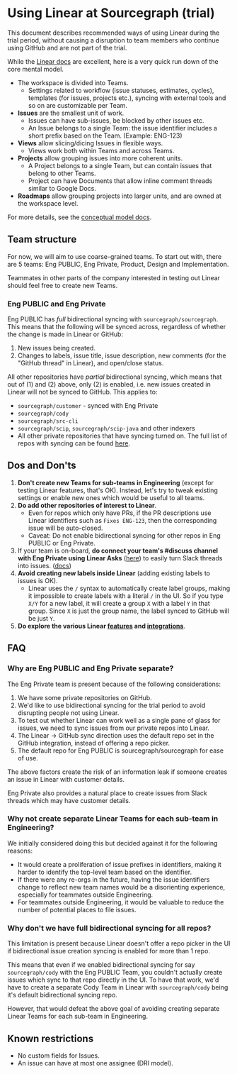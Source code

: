 # Using Linear at Sourcegraph (trial)

<!--
TODOs post adoption:
- Remove trial from doc title
- Combine with 'working with issues' doc
- Collect feedback on labels vs label groups
  - If we're using flat labels, then change the label
    syntax to use `.` so that we can create new labels
    inside the Linear UI.
- Update mentions of Eng Private team if we
  merge that with main Eng team. Maybe we still need
  a separate OSS team for OSS repos.
-->

This document describes recommended ways of using Linear
during the trial period, without causing a disruption to
team members who continue using GitHub
and are not part of the trial.

While the [Linear docs](https://linear.app/docs) are excellent,
here is a very quick run down of the core mental model.

- The workspace is divided into Teams.
  - Settings related to workflow (issue statuses, estimates, cycles),
    templates (for issues, projects etc.), syncing with external tools
    and so on are customizable per Team.
- **Issues** are the smallest unit of work.
  - Issues can have sub-issues, be blocked by other issues etc.
  - An Issue belongs to a single Team: the issue identifier includes
    a short prefix based on the Team. (Example: ENG-123)
- **Views** allow slicing/dicing Issues in flexible ways.
  - Views work both within Teams and across Teams.
- **Projects** allow grouping issues into more coherent units.
  - A Project belongs to a single Team, but can contain issues
    that belong to other Teams.
  - Project can have Documents that allow inline comment threads
    similar to Google Docs.
- **Roadmaps** allow grouping projects into larger units,
  and are owned at the workspace level.

For more details, see the [conceptual model docs](https://linear.app/docs/conceptual-model).

## Team structure

For now, we will aim to use coarse-grained teams.
To start out with, there are 5 teams: Eng PUBLIC,
Eng Private, Product, Design and Implementation.

Teammates in other parts of the company interested
in testing out Linear should feel free to create new Teams.

### Eng PUBLIC and Eng Private

Eng PUBLIC has _full_ bidirectional syncing with `sourcegraph/sourcegraph`.
This means that the following will be synced across,
regardless of whether the change is made in Linear or GitHub:

1. New issues being created.
2. Changes to labels, issue title, issue description,
   new comments (for the "GitHub thread" in Linear), and
   open/close status.

All other repositories have _partial_ bidirectional syncing,
which means that out of (1) and (2) above, only (2) is enabled,
i.e. new issues created in Linear will not be synced to GitHub.
This applies to:

- `sourcegraph/customer` - synced with Eng Private
- `sourcegraph/cody`
- `sourcegraph/src-cli`
- `sourcegraph/scip`, `sourcegraph/scip-java` and other indexers
- All other private repositories that have syncing turned on.
  The full list of repos with syncing can be found [here](https://linear.app/sourcegraph/settings/integrations/github).

## Dos and Don'ts

1. **Don't create new Teams for sub-teams in Engineering**
   (except for testing Linear features, that's OK).
   Instead, let's try to tweak existing settings or enable new ones
   which would be useful to all teams.
2. **Do add other repositories of interest to Linear**.
   - Even for repos which only have PRs, if the PR descriptions
     use Linear identifiers such as `Fixes ENG-123`,
     then the corresponding issue will be auto-closed.
   - Caveat: Do not enable bidirectional syncing for other repos
     in Eng PUBLIC or Eng Private.
3. If your team is on-board, **do connect your team's #discuss
   channel with Eng Private using Linear Asks**
   ([here](https://linear.app/sourcegraph/settings/asks))
   to easily turn Slack threads into issues. ([docs](https://linear.app/docs/linear-asks))
4. **Avoid creating new labels inside Linear** (adding existing
   labels to issues is OK).
   - Linear uses the `/` syntax to automatically create label
     groups, making it impossible to create labels with a literal `/`
     in the UI. So if you type `X/Y` for a new label, it will create
     a group `X` with a label `Y` in that group. Since `X` is just the
     group name, the label synced to GitHub will be just `Y`.
5. **Do explore the various Linear [features](https://linear.app/docs)
   and [integrations](https://linear.app/sourcegraph/settings/integrations)**.

## FAQ

### Why are Eng PUBLIC and Eng Private separate?

The Eng Private team is present because of the following
considerations:

1. We have some private repositories on GitHub.
2. We'd like to use bidirectional syncing for the trial
   period to avoid disrupting people not using Linear.
3. To test out whether Linear can work well as a single
   pane of glass for issues, we need to sync issues from
   our private repos into Linear.
4. The Linear -> GitHub sync direction uses the default
   repo set in the GitHub integration, instead of offering
   a repo picker.
5. The default repo for Eng PUBLIC is sourcegraph/sourcegraph
   for ease of use.

The above factors create the risk of an information leak
if someone creates an issue in Linear with customer details.

Eng Private also provides a natural place to create issues
from Slack threads which may have customer details.

### Why not create separate Linear Teams for each sub-team in Engineering?

We initially considered doing this but decided against it
for the following reasons:

- It would create a proliferation of issue prefixes in identifiers,
  making it harder to identify the top-level team based on the identifier.
- If there were any re-orgs in the future, having the issue identifiers
  change to reflect new team names would be a disorienting experience,
  especially for teammates outside Engineering.
- For teammates outside Engineering, it would be valuable to reduce
  the number of potential places to file issues.

### Why don't we have full bidirectional syncing for all repos?

This limitation is present because Linear doesn't offer a repo picker
in the UI if bidirectional issue creation syncing is
enabled for more than 1 repo.

This means that even if we enabled
bidirectional syncing for say `sourcegraph/cody` with the Eng PUBLIC
Team, you couldn't actually create issues which sync to that repo directly
in the UI. To have that work, we'd have to create a separate Cody Team
in Linear with `sourcegraph/cody` being it's default bidirectional syncing repo.

However, that would defeat the above goal of avoiding creating
separate Linear Teams for each sub-team in Engineering.

## Known restrictions

- No custom fields for Issues.
- An issue can have at most one assignee (DRI model).
